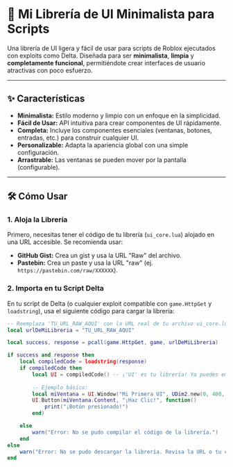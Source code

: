 # 🚀 Mi Librería de UI Minimalista para Scripts 

Una librería de UI ligera y fácil de usar para scripts de Roblox ejecutados con exploits como Delta. Diseñada para ser **minimalista**, **limpia** y **completamente funcional**, permitiéndote crear interfaces de usuario atractivas con poco esfuerzo.

---

## ✨ Características

* **Minimalista:** Estilo moderno y limpio con un enfoque en la simplicidad.
* **Fácil de Usar:** API intuitiva para crear componentes de UI rápidamente.
* **Completa:** Incluye los componentes esenciales (ventanas, botones, entradas, etc.) para construir cualquier UI.
* **Personalizable:** Adapta la apariencia global con una simple configuración.
* **Arrastrable:** Las ventanas se pueden mover por la pantalla (configurable).

---

## 🛠️ Cómo Usar

### 1. Aloja la Librería

Primero, necesitas tener el código de tu librería (`ui_core.lua`) alojado en una URL accesible. Se recomienda usar:

* **GitHub Gist:** Crea un gist y usa la URL "Raw" del archivo.
* **Pastebin:** Crea un paste y usa la URL "raw" (ej. `https://pastebin.com/raw/XXXXXX`).

### 2. Importa en tu Script Delta

En tu script de Delta (o cualquier exploit compatible con `game.HttpGet` y `loadstring`), usa el siguiente código para cargar la librería:

```lua
-- Reemplaza 'TU_URL_RAW_AQUI' con la URL real de tu archivo ui_core.lua
local urlDeMiLibreria = "TU_URL_RAW_AQUI" 

local success, response = pcall(game.HttpGet, game, urlDeMiLibreria)

if success and response then
    local compiledCode = loadstring(response)
    if compiledCode then
        local UI = compiledCode() -- ¡'UI' es tu librería! Ya puedes empezar a usarla.
        
        -- Ejemplo básico:
        local miVentana = UI.Window("Mi Primera UI", UDim2.new(0, 400, 0, 300))
        UI.Button(miVentana.Content, "¡Haz Clic!", function()
            print("¡Botón presionado!")
        end)

    else
        warn("Error: No se pudo compilar el código de la librería.")
    end
else
    warn("Error: No se pudo descargar la librería. Revisa la URL o tu conexión a internet.")
end
